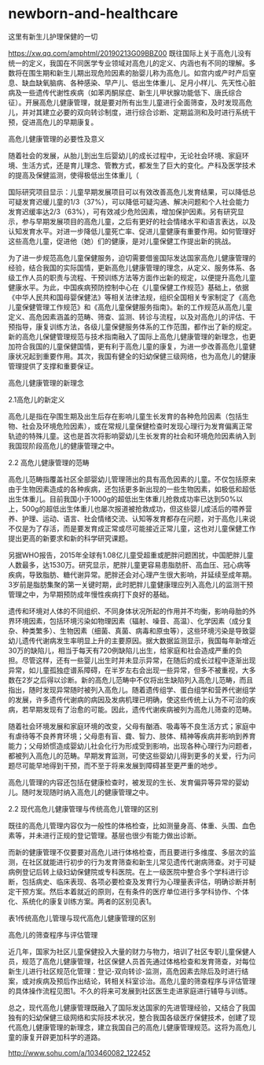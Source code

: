 # newborn-and-healthcare
这里有新生儿护理保健的一切



https://xw.qq.com/amphtml/20190213G09BBZ00
既往国际上关于高危儿没有统一的定义，我国在不同医学专业领域对高危儿的定义、内涵也有不同的理解。多数将在围生期和新生儿期出现危险因素的胎婴儿称为高危儿。如宫内或产时产后窒息、缺血缺氧脑病、各种感染、早产儿、低出生体重儿、足月小样儿、先天性心脏病及一些遗传代谢性疾病（如苯丙酮尿症、新生儿甲状腺功能低下、唐氏综合征）。开展高危儿健康管理，就是要对所有出生儿童进行全面筛查，及时发现高危儿，并对其建立必要的双向转诊制度，进行综合诊断、定期监测和及时进行系统干预，促进高危儿的早期康复。

高危儿健康管理的必要性及意义

随着社会的发展，从胎儿到出生后婴幼儿的成长过程中，无论社会环境、家庭环境、生活方式，还是育儿理念、管教方式，都发生了巨大的变化。产科及医学技术的提高及保健监测，使得极低出生体重儿（

国际研究项目显示：儿童早期发展项目可以有效改善高危儿发育结果，可以降低总可疑发育迟缓儿童的1/3（37%），可以降低可疑沟通、解决问题和个人社会能力发育迟缓率达2/3（63%），可有效减少危险因素，增加保护因素。另有研究显示，参与早期发展项目的高危儿童，之后有更好的社会情绪水平和语言表达，以及认知发育水平。对进一步降低儿童死亡率、促进儿童健康有重要作用。如何管理好这些高危儿童，促进他（她）们的健康，是对儿童保健工作提出新的挑战。

为了进一步规范高危儿童保健服务，迫切需要借鉴国际发达国家高危儿健康管理的经验，结合我国的实际国情，更新高危儿健康管理的理念，从定义、服务体系、各级工作人员的职责与流程、干预训练方法等方面作出新的规定，以便提升高危儿童健康水平。为此，中国疾病预防控制中心在《儿童保健工作规范》基础上，依据《中华人民共和国母婴保健法》等相关法律法规，组织全国相关专家制定了《高危儿童保健管理工作规范》和《高危儿童保健服务指南》。新的工作规范从高危儿童定义、高危因素涵盖的范畴、筛查、监测、转诊与流程，以及对高危儿的评估、干预指导，康复训练方法，各级儿童保健服务体系的工作范围，都作出了新的规定。新的高危儿保健管理规范与技术指南融入了国际上高危儿健康管理的新理念，也更加符合我国的儿童保健国情，更有利于高危儿童的康复，为进一步改善高危儿童健康状况起到重要作用。其次，我国有健全的妇幼保健三级网络，也为高危儿的健康管理提供了支撑和重要保证。

高危儿健康管理的新理念

2.1高危儿的新定义

高危儿是指在孕围生期及出生后存在影响儿童生长发育的各种危险因素（包括生物、社会及环境危险因素），或在常规儿童保健检查时发现心理行为发育偏离正常轨迹的特殊儿童。这也是首次将影响婴幼儿生长发育的社会和环境危险因素纳入到我国现阶段高危儿的健康管理之中。

2.2 高危儿健康管理的范畴

高危儿范畴指覆盖社区全部婴幼儿管理筛出的具有高危因素的儿童。不仅包括原来由于生物因素造成的各种疾病，还包括更多新出现的一些生物因素，如极低和超低出生体重儿。目前我国小于1000g的超低出生体重儿抢救成功率已达到50%以上，500g的超低出生体重儿也屡次报道被抢救成功，但这些婴儿成活后的喂养营养、护理、运动、语言、社会情绪交流、认知等发育都存在问题，对于高危儿来说不仅是为了存活，而是要发育成正常或尽可能接近正常儿童，这也对儿童保健工作提出更高的新要求和新的科学研究课题。

另据WHO报告，2015年全球有1.08亿儿童受超重或肥胖问题困扰，中国肥胖儿童人数最多，达1530万。研究显示，肥胖儿童更容易患脂肪肝、高血压、冠心病等疾病，导致脂肪、糖代谢异常。肥胖还会对心理产生很大影响，并延续至成年期。3岁前是脂肪集聚的第一关键时期，此时肥胖儿童健康理应列入高危儿的监测干预管理之中，为早期预防成年慢性疾病打下良好的基础。

遗传和环境对人体的不同组织、不同身体状况所起的作用并不均衡，影响母胎的外界环境因素，包括环境污染如物理因素（辐射、噪音、高温）、化学因素（成分复杂、种类繁多）、生物因素（细菌、真菌、病毒和原虫等），这些环境污染是导致婴幼儿遗传代谢病发生率明显上升的主要原因。据大数据监测显示，我国每年新增近30万的缺陷儿，相当于每天有720例缺陷儿出生，给家庭和社会造成严重的负担。尽管这样，还有一些婴儿出生时并未显示异常，在随后的成长过程中逐渐出现异常，如儿童孤独症谱系障碍，在半岁左右会出现一些异常，但多不被重视，大多数在2岁之后得以诊断。新的高危儿范畴中不仅将出生缺陷列入高危儿范畴，而且指出，随时发现异常随时被列入高危儿。随着遗传组学、蛋白组学和营养代谢组学的发展，许多遗传代谢病的病因及发病机理已明确，使这些传统上认为不可治的疾病，若早期发现有了治愈的可能。因此，遗传代谢疾病被列为高危儿筛查的范畴。

随着社会环境发展和家庭环境的改变，父母有酗酒、吸毒等不良生活方式；家庭中有虐待等不良养育环境；父母患有盲、聋、智力、肢体、精神等疾病并影响到养育能力；父母娇惯造成婴幼儿社会化行为形成受到影响，出现各种心理行为问题者，都被列入高危儿的范畴。早期发育监测，可使这些婴幼儿得到更多的关爱，行为问题尽可能早地得到干预，而不至于将来发展到障碍甚至更严重的地步。

高危儿管理的内容还包括在健康检查时，被发现的生长、发育偏异等异常的婴幼儿。随时发现随时纳入高危儿的健康管理之中。

2.2 现代高危儿健康管理与传统高危儿管理的区别

既往的高危儿管理内容仅为一般性的体格检查，比如测量身高、体重、头围、血色素等，并未进行正规的登记管理。基层也很少有能力做出诊断。

而新的健康管理不仅要要对高危儿进行体格检查，而且要进行多维度、多层次的监测，在社区就能进行初步的行为发育筛查和新生儿常见遗传代谢病筛查。对于可疑病例登记后转上级妇幼保健院或专科医院。在上一级医院中整合多个学科进行诊断，包括病史、临床表现、各项必要检查及发育行为心理量表评估，明确诊断并制定干预方案。然后本着就近的原则，在有条件的医疗单位进行多学科协作、个体化、系统化的康复训练方案。两者的区别见表1。

表1传统高危儿管理与现代高危儿健康管理的区别

高危儿的筛查程序与评估管理

近几年，国家为社区儿童保健投入大量的财力与物力，培训了社区专职儿童保健人员，规范了高危儿健康管理，社区保健人员首先通过体格检查和发育筛查，对每位新生儿进行社区规范化管理：登记-双向转诊-监测，高危因素去除后及时进行结案，或对疾病及预后作出结论，转相关科室诊治。高危儿童的筛查程序与评估管理的具体操作流程见图1。不久的将来可发展到社区医生走进家庭进行辅导与训练。


总之，现代高危儿健康管理既融入了国际发达国家的先进管理经验，又结合了我国独有的妇幼保健三级网络和实际技术状况，整合我国各级医疗保健技术，创建了现代高危儿健康管理的新理念，建立我国自己的高危儿健康管理规范。这将为高危儿童的康复开辟更加科学的道路。



http://www.sohu.com/a/103460082_122452
